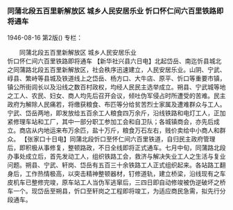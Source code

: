 ### 同蒲北段五百里新解放区  城乡人民安居乐业  忻口怀仁间六百里铁路即将通车

1946-08-16
第2版()
专栏：

　　同蒲北段五百里新解放区
    城乡人民安居乐业       
    忻口怀仁间六百里铁路即将通车
    【新华社兴县六日电】北起岱岳、南迄忻县城北之同蒲路北段五百里新解放区，社会秩序迅速建立，人民安居乐业。山阴、宁武、崞县、繁峙等县城及铁道线上之岱岳、杨方口、大牛店、原平、忻口等重要市镇，镇公所街闾长以及沿线之数百村政权，均经人民民主选举成立。朔县、宁武城等地之工人、农民、妇女、商人均先后召开会议，倾吐伪军侵占时所遭受的苦难。民主政府为解除人民痛若，将缴获粮食、布匹等分给贫苦烈士家属及遭难群众与工人。宁武、岱岳两地，即发放给五百余工人粮食四万余斤，沿线铁路和电灯工人，正加紧修理车站和工厂，其中一部分职工参加工会和自卫队；各城镇商会，亦先后成立。商店从内地运来布万余匹，盐十万斤，粮食万石左右，贱价卖给中小商人和群众。
    【张家口十日电】同蒲北段忻口至怀仁间六百里铁道，自归民主政府管理后，即积极从事修复，整顿路政，不日全线即将正式通车。七月中旬，同蒲路北段办事处成立后，首先发动工人，组织铁路工会，救济与解决失业工人之生活与复业问题。朔县、宁武、轩岗、岱岳有五百三十余铁路工人正式组织起来。各站路工翻身后，工作热情极高，以突击精神整顿器材，钉修道轨，建立桥梁，沿线现有之车皮机车已整修完竣，原车站工人当伪军逃窜后，三四日即自动修竣被伪逆破坏之桥车一个。现岱岳至朔县，忻口至轩岗之工程即将竣工，为适应商民急需，拟先行分段通车。
